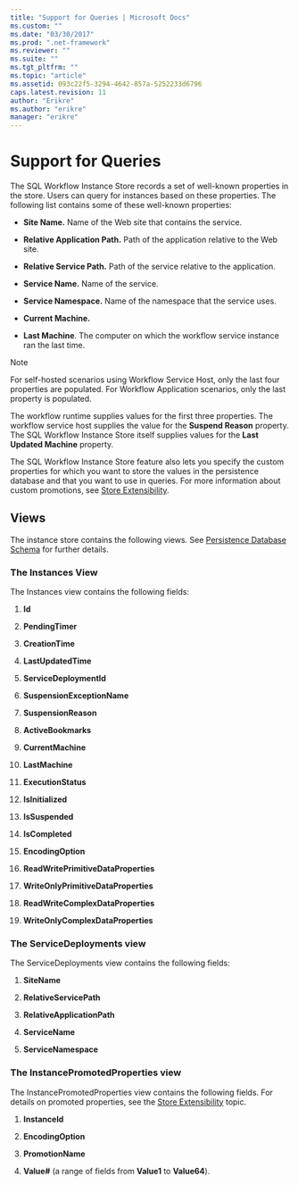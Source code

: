 ```yaml
---
title: "Support for Queries | Microsoft Docs"
ms.custom: ""
ms.date: "03/30/2017"
ms.prod: ".net-framework"
ms.reviewer: ""
ms.suite: ""
ms.tgt_pltfrm: ""
ms.topic: "article"
ms.assetid: 093c22f5-3294-4642-857a-5252233d6796
caps.latest.revision: 11
author: "Erikre"
ms.author: "erikre"
manager: "erikre"
---
```

# Support for Queries
The SQL Workflow Instance Store records a set of well-known properties in the store. Users can query for instances based on these properties. The following list contains some of these well-known properties:  
  
-   **Site Name.** Name of the Web site that contains the service.  
  
-   **Relative Application Path.** Path of the application relative to the Web site.  
  
-   **Relative Service Path.** Path of the service relative to the application.  
  
-   **Service Name.** Name of the service.  
  
-   **Service Namespace.** Name of the namespace that the service uses.  
  
-   **Current Machine.**  
  
-   **Last Machine**. The computer on which the workflow service instance ran the last time.  
  
> [!NOTE]
>  For self-hosted scenarios using Workflow Service Host, only the last four properties are populated. For Workflow Application scenarios, only the last property is populated.  
  
 The workflow runtime supplies values for the first three properties. The workflow service host supplies the value for the **Suspend Reason** property. The SQL Workflow Instance Store itself supplies values for the **Last Updated Machine** property.  
  
 The SQL Workflow Instance Store feature also lets you specify the custom properties for which you want to store the values in the persistence database and that you want to use in queries. For more information about custom promotions, see [Store Extensibility](../../../docs/framework/windows-workflow-foundation/store-extensibility.md).  
  
## Views  
 The instance store contains the following views. See [Persistence Database Schema](../../../docs/framework/windows-workflow-foundation/persistence-database-schema.md) for further details.  
  
### The Instances View  
 The Instances view contains the following fields:  
  
1.  **Id**  
  
2.  **PendingTimer**  
  
3.  **CreationTime**  
  
4.  **LastUpdatedTime**  
  
5.  **ServiceDeploymentId**  
  
6.  **SuspensionExceptionName**  
  
7.  **SuspensionReason**  
  
8.  **ActiveBookmarks**  
  
9. **CurrentMachine**  
  
10. **LastMachine**  
  
11. **ExecutionStatus**  
  
12. **IsInitialized**  
  
13. **IsSuspended**  
  
14. **IsCompleted**  
  
15. **EncodingOption**  
  
16. **ReadWritePrimitiveDataProperties**  
  
17. **WriteOnlyPrimitiveDataProperties**  
  
18. **ReadWriteComplexDataProperties**  
  
19. **WriteOnlyComplexDataProperties**  
  
### The ServiceDeployments view  
 The ServiceDeployments view contains the following fields:  
  
1.  **SiteName**  
  
2.  **RelativeServicePath**  
  
3.  **RelativeApplicationPath**  
  
4.  **ServiceName**  
  
5.  **ServiceNamespace**  
  
### The InstancePromotedProperties view  
 The InstancePromotedProperties view contains the following fields. For details on promoted properties, see the [Store Extensibility](../../../docs/framework/windows-workflow-foundation/store-extensibility.md) topic.  
  
1.  **InstanceId**  
  
2.  **EncodingOption**  
  
3.  **PromotionName**  
  
4.  **Value#** (a range of fields from **Value1** to **Value64**).